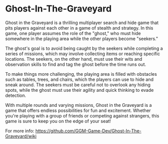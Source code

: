 # Ghost-In-The-Graveyard
Ghost in the Graveyard is a thrilling multiplayer search and hide game that pits players against each other in a game of stealth and strategy. In this game, one player assumes the role of the "ghost," who must hide somewhere in the playing area while the other players become "seekers."

The ghost's goal is to avoid being caught by the seekers while completing a series of missions, which may involve collecting items or reaching specific locations. The seekers, on the other hand, must use their wits and observation skills to find and tag the ghost before the time runs out.

To make things more challenging, the playing area is filled with obstacles such as tables, trees, and chairs, which the players can use to hide and sneak around. The seekers must be careful not to overlook any hiding spots, while the ghost must use their agility and quick thinking to evade detection.

With multiple rounds and varying missions, Ghost in the Graveyard is a game that offers endless possibilities for fun and excitement. Whether you're playing with a group of friends or competing against strangers, this game is sure to keep you on the edge of your seat!

For more info:
https://github.com/GGM-Game-Dev/Ghost-In-The-Graveyard/wiki
